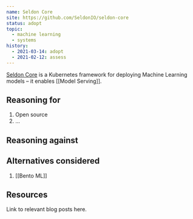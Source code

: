 ```yaml
---
name: Seldon Core
site: https://github.com/SeldonIO/seldon-core
status: adopt
topic:
  - machine learning
  - systems
history:
  - 2021-03-14: adopt
  - 2021-02-12: assess
---
```


[Seldon Core](https://github.com/SeldonIO/seldon-core) is a Kubernetes framework for deploying Machine Learning models – it enables [[Model Serving]].

## Reasoning for

1. Open source
2. ...

## Reasoning against

## Alternatives considered

1. [[Bento ML]]

## Resources

Link to relevant blog posts here.
